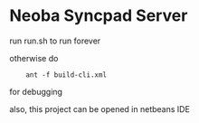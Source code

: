 Neoba Syncpad Server
====================

run run.sh to run forever

otherwise do

```
	ant -f build-cli.xml
```

for debugging

also, this project can be opened in netbeans IDE
